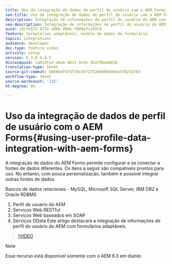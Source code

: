 ```yaml
---
title: Uso da integração de dados de perfil de usuário com o AEM Forms
seo-title: Uso da integração de dados de perfil de usuário com o AEM Forms
description: Integração de informações de perfil do usuário do AEM com formulários adaptáveis
seo-description: Integração de informações de perfil do usuário do AEM com formulários adaptáveis
uuid: c8cfe575-8732-4d8b-99de-fb09e7c2497d
feature: formulários adaptáveis, modelo de dados de formulário
topics: integrations
audience: developer
doc-type: feature video
activity: setup
version: 6.3,6.4,6.5
discoiquuid: ca01dfce-abab-4bc1-9c5e-3bafdbed4836
translation-type: tm+mt
source-git-commit: b040bdf97df39c45f175288608e965e5f0214703
workflow-type: tm+mt
source-wordcount: '115'
ht-degree: 0%

---
```



# Uso da integração de dados de perfil de usuário com o AEM Forms{#using-user-profile-data-integration-with-aem-forms}

A integração de dados do AEM Forms permite configurar e se conectar a fontes de dados diferentes. Os itens a seguir são compatíveis prontos para uso. No entanto, com pouca personalização, também é possível integrar outras fontes de dados.

Bancos de dados relacionais - MySQL, Microsoft SQL Server, IBM DB2 e Oracle RDBMS

1. Perfil de usuário do AEM
1. Serviços Web RESTful
1. Serviços Web baseados em SOAP
1. Serviços OData
Este artigo destacará a integração de informações de perfil do usuário do AEM com formulários adaptáveis.

>[!VIDEO](https://video.tv.adobe.com/v/17432/?quality=9&learn=on)

>[!NOTE]
>
>Esse recurso está disponível somente com o AEM 6.3 em diante.


